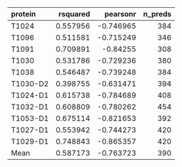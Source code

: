 | protein   |   rsquared |   pearsonr |   n_preds |
|:----------|-----------:|-----------:|----------:|
| T1024     |   0.557956 |  -0.746965 |       384 |
| T1096     |   0.511581 |  -0.715249 |       346 |
| T1091     |   0.709891 |  -0.84255  |       308 |
| T1030     |   0.531786 |  -0.729236 |       380 |
| T1038     |   0.546487 |  -0.739248 |       384 |
| T1030-D2  |   0.398755 |  -0.631471 |       394 |
| T1024-D1  |   0.615738 |  -0.784689 |       408 |
| T1032-D1  |   0.608809 |  -0.780262 |       454 |
| T1053-D1  |   0.675114 |  -0.821653 |       392 |
| T1027-D1  |   0.553942 |  -0.744273 |       420 |
| T1029-D1  |   0.748843 |  -0.865357 |       420 |
| Mean      |   0.587173 |  -0.763723 |       390 |
